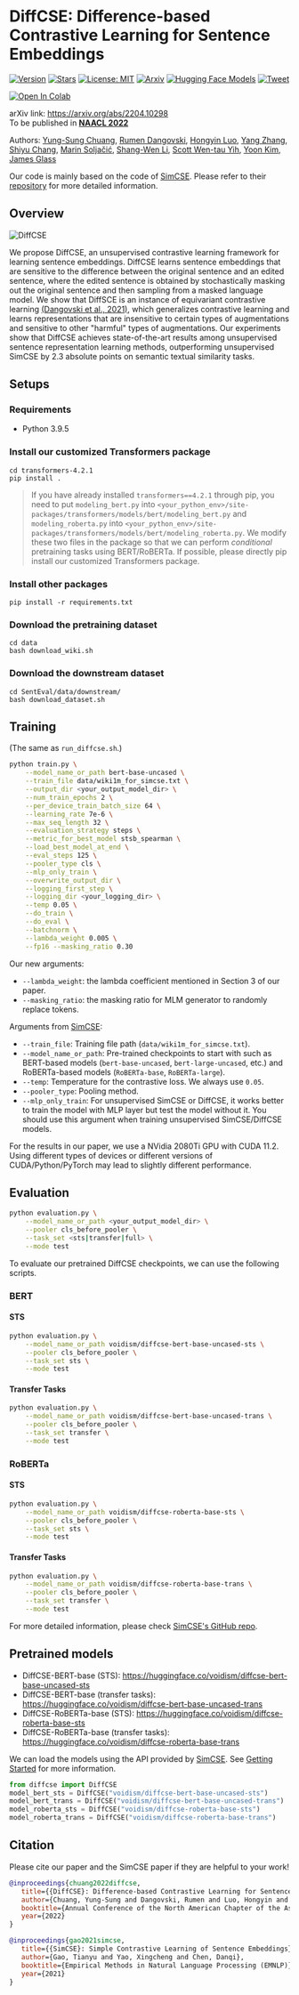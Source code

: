 # DiffCSE: Difference-based Contrastive Learning for Sentence Embeddings

[![Version](https://img.shields.io/badge/version-v0.1.0-blue?color=FF8000?color=009922)](https://img.shields.io/badge/version-v0.1.0-blue)
[![Stars](https://img.shields.io/github/stars/voidism/DiffCSE)](https://github.com/voidism/DiffCSE/stargazers)
[![License: MIT](https://img.shields.io/badge/License-MIT-yellow.svg)](https://opensource.org/licenses/MIT)
[![Arxiv](https://img.shields.io/badge/arxiv-2204.10298-red)](https://arxiv.org/abs/2204.10298)
[![Hugging Face Models](https://img.shields.io/badge/%F0%9F%A4%97-Models-yellow)](https://huggingface.co/voidism)
[![Tweet](https://img.shields.io/twitter/url/http/shields.io.svg?style=social)](https://twitter.com/YungSungChuang/status/1517518077902000129)

[![Open In Colab](https://colab.research.google.com/assets/colab-badge.svg)]()


arXiv link: https://arxiv.org/abs/2204.10298  
To be published in [**NAACL 2022**](https://2022.naacl.org/)

Authors:
[Yung-Sung Chuang](https://people.csail.mit.edu/yungsung/), 
[Rumen Dangovski](http://super-ms.mit.edu/rumen.html),
[Hongyin Luo](http://people.csail.mit.edu/hyluo/),
[Yang Zhang](https://mitibmwatsonailab.mit.edu/people/yang-zhang/),
[Shiyu Chang](https://code-terminator.github.io/),
[Marin Soljačić](http://www.mit.edu/~soljacic/marin.html),
[Shang-Wen Li](https://swdanielli.github.io/),
[Scott Wen-tau Yih](https://scottyih.org/),
[Yoon Kim](https://people.csail.mit.edu/yoonkim/),
[James Glass](http://groups.csail.mit.edu/sls/people/glass.shtml)


Our code is mainly based on the code of [SimCSE](https://arxiv.org/abs/2104.08821). Please refer to their [repository](https://github.com/princeton-nlp/SimCSE) for more detailed information.

## Overview
![DiffCSE](diffcse.png)

We propose DiffCSE, an unsupervised contrastive learning framework for learning sentence embeddings. DiffCSE learns sentence embeddings that are sensitive to the difference between the original sentence and an edited sentence, where the edited sentence is obtained by stochastically masking out the original sentence and then sampling from a masked language model. We show that DiffSCE is an instance of equivariant contrastive learning [(Dangovski et al., 2021)](https://arxiv.org/abs/2111.00899), which generalizes contrastive learning and learns representations that are insensitive to certain types of augmentations and sensitive to other "harmful" types of augmentations. Our experiments show that DiffCSE achieves state-of-the-art results among unsupervised sentence representation learning methods, outperforming unsupervised SimCSE by 2.3 absolute points on semantic textual similarity tasks. 

## Setups

### Requirements
* Python 3.9.5

### Install our customized Transformers package
```
cd transformers-4.2.1
pip install .
```
> If you have already installed `transformers==4.2.1` through pip, you need to put `modeling_bert.py` into `<your_python_env>/site-packages/transformers/models/bert/modeling_bert.py` and `modeling_roberta.py` into `<your_python_env>/site-packages/transformers/models/bert/modeling_roberta.py`.
> We modify these two files in the package so that we can perform _conditional_ pretraining tasks using BERT/RoBERTa. If possible, please directly pip install our customized Transformers package.

### Install other packages
```
pip install -r requirements.txt
```

### Download the pretraining dataset
```
cd data
bash download_wiki.sh
```

### Download the downstream dataset
```
cd SentEval/data/downstream/
bash download_dataset.sh
```

## Training
(The same as `run_diffcse.sh`.)
```bash
python train.py \
    --model_name_or_path bert-base-uncased \
    --train_file data/wiki1m_for_simcse.txt \
    --output_dir <your_output_model_dir> \
    --num_train_epochs 2 \
    --per_device_train_batch_size 64 \
    --learning_rate 7e-6 \
    --max_seq_length 32 \
    --evaluation_strategy steps \
    --metric_for_best_model stsb_spearman \
    --load_best_model_at_end \
    --eval_steps 125 \
    --pooler_type cls \
    --mlp_only_train \
    --overwrite_output_dir \
    --logging_first_step \
    --logging_dir <your_logging_dir> \
    --temp 0.05 \
    --do_train \
    --do_eval \
    --batchnorm \
    --lambda_weight 0.005 \
    --fp16 --masking_ratio 0.30
```

Our new arguments:
* `--lambda_weight`: the lambda coefficient mentioned in Section 3 of our paper.
* `--masking_ratio`: the masking ratio for MLM generator to randomly replace tokens.


Arguments from [SimCSE](https://github.com/princeton-nlp/SimCSE):
* `--train_file`: Training file path (`data/wiki1m_for_simcse.txt`). 
* `--model_name_or_path`: Pre-trained checkpoints to start with such as BERT-based models (`bert-base-uncased`, `bert-large-uncased`, etc.) and RoBERTa-based models (`RoBERTa-base`, `RoBERTa-large`).
* `--temp`: Temperature for the contrastive loss. We always use `0.05`.
* `--pooler_type`: Pooling method.
* `--mlp_only_train`: For unsupervised SimCSE or DiffCSE, it works better to train the model with MLP layer but test the model without it. You should use this argument when training unsupervised SimCSE/DiffCSE models.

For the results in our paper, we use a NVidia 2080Ti GPU with CUDA 11.2. Using different types of devices or different versions of CUDA/Python/PyTorch may lead to slightly different performance.

## Evaluation
```bash
python evaluation.py \
    --model_name_or_path <your_output_model_dir> \
    --pooler cls_before_pooler \
    --task_set <sts|transfer|full> \
    --mode test
```

To evaluate our pretrained DiffCSE checkpoints, we can use the following scripts.

### BERT 
#### STS

```bash
python evaluation.py \
    --model_name_or_path voidism/diffcse-bert-base-uncased-sts \
    --pooler cls_before_pooler \
    --task_set sts \
    --mode test
```
#### Transfer Tasks

```bash
python evaluation.py \
    --model_name_or_path voidism/diffcse-bert-base-uncased-trans \
    --pooler cls_before_pooler \
    --task_set transfer \
    --mode test
```

### RoBERTa 
#### STS

```bash
python evaluation.py \
    --model_name_or_path voidism/diffcse-roberta-base-sts \
    --pooler cls_before_pooler \
    --task_set sts \
    --mode test
```
#### Transfer Tasks

```bash
python evaluation.py \
    --model_name_or_path voidism/diffcse-roberta-base-trans \
    --pooler cls_before_pooler \
    --task_set transfer \
    --mode test
```

For more detailed information, please check [SimCSE's GitHub repo](https://github.com/princeton-nlp/SimCSE).


## Pretrained models

* DiffCSE-BERT-base (STS): https://huggingface.co/voidism/diffcse-bert-base-uncased-sts
* DiffCSE-BERT-base (transfer tasks): https://huggingface.co/voidism/diffcse-bert-base-uncased-trans
* DiffCSE-RoBERTa-base (STS): https://huggingface.co/voidism/diffcse-roberta-base-sts
* DiffCSE-RoBERTa-base (transfer tasks): https://huggingface.co/voidism/diffcse-roberta-base-trans

We can load the models using the API provided by [SimCSE](https://github.com/princeton-nlp/SimCSE). 
See [Getting Started](https://github.com/princeton-nlp/SimCSE#getting-started) for more information.

```python
from diffcse import DiffCSE
model_bert_sts = DiffCSE("voidism/diffcse-bert-base-uncased-sts")
model_bert_trans = DiffCSE("voidism/diffcse-bert-base-uncased-trans")
model_roberta_sts = DiffCSE("voidism/diffcse-roberta-base-sts")
model_roberta_trans = DiffCSE("voidism/diffcse-roberta-base-trans")
```

## Citation

Please cite our paper and the SimCSE paper if they are helpful to your work!

```bibtex
@inproceedings{chuang2022diffcse,
   title={{DiffCSE}: Difference-based Contrastive Learning for Sentence Embeddings},
   author={Chuang, Yung-Sung and Dangovski, Rumen and Luo, Hongyin and Zhang, Yang and Chang, Shiyu and Soljacic, Marin and Li, Shang-Wen and Yih, Wen-tau and Kim, Yoon and Glass, James},
   booktitle={Annual Conference of the North American Chapter of the Association for Computational Linguistics (NAACL)},
   year={2022}
}

@inproceedings{gao2021simcse,
   title={{SimCSE}: Simple Contrastive Learning of Sentence Embeddings},
   author={Gao, Tianyu and Yao, Xingcheng and Chen, Danqi},
   booktitle={Empirical Methods in Natural Language Processing (EMNLP)},
   year={2021}
}
```
